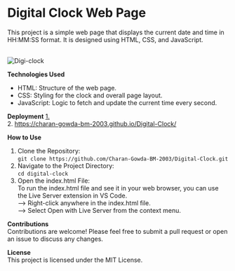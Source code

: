 # Digital Clock Web Page <br />
This project is a simple web page that displays the current date and time in HH:MM:SS format. It is designed using HTML, CSS, and JavaScript.<br />
<br />

  ![Digi-clock](https://github.com/user-attachments/assets/e7181ab5-e6fa-4d73-b221-1874d666661d)

**Technologies Used**<br />

* HTML: Structure of the web page.
* CSS: Styling for the clock and overall page layout.
* JavaScript: Logic to fetch and update the current time every second.
  
**Deployment** 
        [1.](https://external.ink?to=/digitalclockbycharan.vercel.app) <br />
       2. https://charan-gowda-bm-2003.github.io/Digital-Clock/ <br />

**How to Use**

1. Clone the Repository: <br />
```git clone https://github.com/Charan-Gowda-BM-2003/Digital-Clock.git```
2. Navigate to the Project Directory: <br />
```cd digital-clock```
3. Open the index.html File: <br />
To run the index.html file and see it in your web browser, you can use the Live Server extension in VS Code. <br />
  --> Right-click anywhere in the index.html file. <br />
  --> Select Open with Live Server from the context menu.<br />

**Contributions** <br />
Contributions are welcome! Please feel free to submit a pull request or open an issue to discuss any changes.<br />

**License** <br />
This project is licensed under the MIT License.


